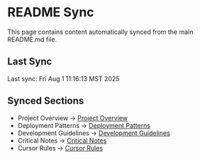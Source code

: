 # README Sync

This page contains content automatically synced from the main README.md file.

## Last Sync

Last sync: Fri Aug  1 11:16:13 MST 2025

## Synced Sections

- Project Overview → [Project Overview](project-overview.md)
- Deployment Patterns → [Deployment Patterns](../developer/deployment-patterns.md)
- Development Guidelines → [Development Guidelines](../developer/development-guidelines.md)
- Critical Notes → [Critical Notes](../developer/critical-notes.md)
- Cursor Rules → [Cursor Rules](../developer/cursor-rules.md)
